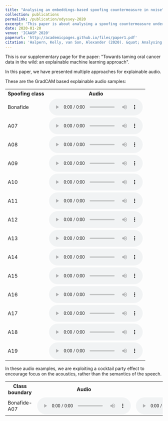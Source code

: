 ```yaml
---
title: "Analysing an embeddings-based spoofing countermeasure in noise"
collection: publications
permalink: /publication/odyssey-2020
excerpt: 'This paper is about analysing a spoofing countermeasure under noisy conditions.'
date: 2020-01-20
venue: 'ICAASP 2020'
paperurl: 'http://academicpages.github.io/files/paper1.pdf'
citation: 'Halpern, Kelly, van Son, Alexander (2020). &quot; Analysing an embeddings-based spoofing countermeasure in noise; <i>ODYSSEY 2020</i>. 1(1).'
---
```


This is our supplementary page for the paper: "Towards taming oral cancer data in the wild: an explainable machine learning approach".

In this paper, we have presented multiple approaches for explainable audio.

These are the GradCAM based explainable audio samples:

 <table style="width:100%">
  <tr>
    <th>Spoofing class</th>
    <th>Audio</th>
  </tr>
  <tr>
    <td>Bonafide</td>
    <td>
 <audio controls>
  <source src="/images/odyssey_audio/three_format_-.wav" type="audio/wav">
</audio> 
</td>
  </tr>
  <tr>
    <td>A07</td>
    <td>
 <audio controls>
  <source src="/images/odyssey_audio/three_format_A07.wav" type="audio/wav">
</audio> 
</td>
  </tr>
  <tr>
    <td>A08</td>
    <td>
 <audio controls>
  <source src="/images/odyssey_audio/three_format_A08.wav" type="audio/wav">
</audio> 
</td>
  </tr>
  <tr>
    <td>A09</td>
    <td>
 <audio controls>
  <source src="/images/odyssey_audio/three_format_A09.wav" type="audio/wav">
</audio> 
</td>
  </tr>
  <tr>
    <td>A10</td>
    <td>
 <audio controls>
  <source src="/images/odyssey_audio/three_format_A10.wav" type="audio/wav">
</audio> 
</td>
  </tr>
  <tr>
    <td>A11</td>
    <td>
 <audio controls>
  <source src="/images/odyssey_audio/three_format_A11.wav" type="audio/wav">
</audio> 
</td>
  </tr>
  <tr>
    <td>A12</td>
    <td>
 <audio controls>
  <source src="/images/odyssey_audio/three_format_A12.wav" type="audio/wav">
</audio> 
</td>
  </tr>
  <tr>
    <td>A13</td>
    <td>
 <audio controls>
  <source src="/images/odyssey_audio/three_format_A13.wav" type="audio/wav">
</audio> 
</td>
  </tr>
  <tr>
    <td>A14</td>
    <td>
 <audio controls>
  <source src="/images/odyssey_audio/three_format_A14.wav" type="audio/wav">
</audio> 
</td>
  </tr>
  <tr>
    <td>A15</td>
    <td>
 <audio controls>
  <source src="/images/odyssey_audio/three_format_A15.wav" type="audio/wav">
</audio> 
</td>
  </tr>
  <tr>
    <td>A16</td>
    <td>
 <audio controls>
  <source src="/images/odyssey_audio/three_format_A16.wav" type="audio/wav">
</audio> 
</td>
  </tr>
  <tr>
    <td>A17</td>
    <td>
 <audio controls>
  <source src="/images/odyssey_audio/three_format_A17.wav" type="audio/wav">
</audio> 
</td>
  </tr>
  <tr>
    <td>A18</td>
    <td>
 <audio controls>
  <source src="/images/odyssey_audio/three_format_A18.wav" type="audio/wav">
</audio> 
</td>
  </tr>
  <tr>
    <td>A19</td>
    <td>
 <audio controls>
  <source src="/images/odyssey_audio/three_format_A19.wav" type="audio/wav">
</audio> 
</td>
  </tr>
</table> 

In these audio examples, we are exploiting a cocktail party effect to encourage focus on the acoustics, rather than
the semantics of the speech.

 <table style="width:100%">
  <tr>
    <th>Class boundary</th>
    <th>Audio</th>
    <th>Bonafide (2000)</th>
    <th>Bonafide (1000)</th>
    <th>Bonafide (0)</th>
    <th>Spoof (0)</th>
    <th>Spoof (1000)</th>
    <th>Bonafide (2000)</th>
  </tr>
  <tr>
    <td>Bonafide-A07</td>
    <td>
 <audio controls>
  <source src="/images/mean_audios/mean_audio_bonafide_A07_add_num_2000.wav" type="audio/wav" width=50>
</audio> 
</td>
    <td>
 <audio controls>
  <source src="/images/mean_audios/mean_audio_bonafide_A07_add_num_1000.wav" type="audio/wav" width=50>
</audio> 
</td>
    <td>
 <audio controls>
  <source src="/images/mean_audios/mean_audio_bonafide_A07_add_num_0.wav" type="audio/wav" width=50>
</audio> 
</td>
    <td>
 <audio controls>
  <source src="/images/mean_audios/mean_audio_spoof_A07_add_num_0.wav" type="audio/wav" width=50>
</audio> 
</td>
    <td>
 <audio controls>
  <source src="/images/mean_audios/mean_audio_spoof_A07_add_num_0.wav" type="audio/wav" width=50>
</audio> 
</td>
    <td>
 <audio controls>
  <source src="/images/mean_audios/mean_audio_spoof_A07_add_num_0.wav" type="audio/wav" width=50>
</audio> 
</td>
  </tr>
</table> 





